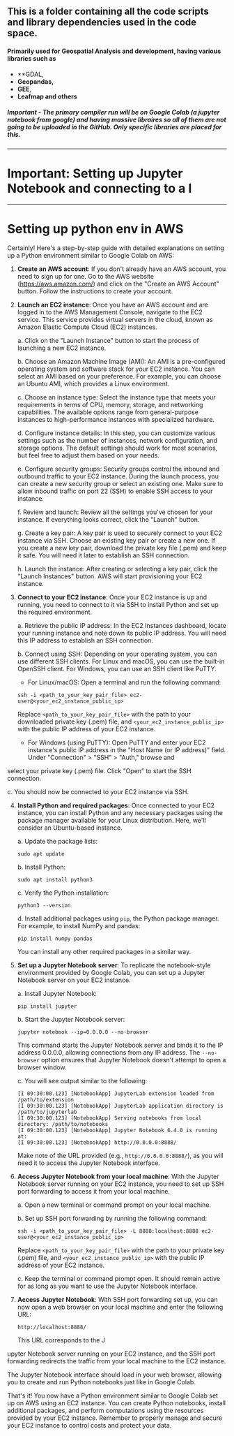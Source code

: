 ## This is a folder containing all the code scripts and library dependencies used in the code space.

#### Primarily used for Geospatial Analysis and development, having various libraries such as 
* **GDAL, 
* **Geopandas,** 
* **GEE**, 
* **Leafmap and others**

##### Important - The primary compiler run will be on Google Colab (*a jupyter notebook from google*) and having massive libraires so all of them are not going to be uploaded in the GitHub. Only specific libraries are placed for this.
---
# Important: Setting up Jupyter Notebook and connecting to a l
---
# Setting up python env in AWS
Certainly! Here's a step-by-step guide with detailed explanations on setting up a Python environment similar to Google Colab on AWS:

1. **Create an AWS account**: If you don't already have an AWS account, you need to sign up for one. Go to the AWS website (https://aws.amazon.com/) and click on the "Create an AWS Account" button. Follow the instructions to create your account.

2. **Launch an EC2 instance**: Once you have an AWS account and are logged in to the AWS Management Console, navigate to the EC2 service. This service provides virtual servers in the cloud, known as Amazon Elastic Compute Cloud (EC2) instances.

   a. Click on the "Launch Instance" button to start the process of launching a new EC2 instance.

   b. Choose an Amazon Machine Image (AMI): An AMI is a pre-configured operating system and software stack for your EC2 instance. You can select an AMI based on your preference. For example, you can choose an Ubuntu AMI, which provides a Linux environment.

   c. Choose an instance type: Select the instance type that meets your requirements in terms of CPU, memory, storage, and networking capabilities. The available options range from general-purpose instances to high-performance instances with specialized hardware.

   d. Configure instance details: In this step, you can customize various settings such as the number of instances, network configuration, and storage options. The default settings should work for most scenarios, but feel free to adjust them based on your needs.

   e. Configure security groups: Security groups control the inbound and outbound traffic to your EC2 instance. During the launch process, you can create a new security group or select an existing one. Make sure to allow inbound traffic on port 22 (SSH) to enable SSH access to your instance.

   f. Review and launch: Review all the settings you've chosen for your instance. If everything looks correct, click the "Launch" button.

   g. Create a key pair: A key pair is used to securely connect to your EC2 instance via SSH. Choose an existing key pair or create a new one. If you create a new key pair, download the private key file (.pem) and keep it safe. You will need it later to establish an SSH connection.

   h. Launch the instance: After creating or selecting a key pair, click the "Launch Instances" button. AWS will start provisioning your EC2 instance.

3. **Connect to your EC2 instance**: Once your EC2 instance is up and running, you need to connect to it via SSH to install Python and set up the required environment.

   a. Retrieve the public IP address: In the EC2 Instances dashboard, locate your running instance and note down its public IP address. You will need this IP address to establish an SSH connection.

   b. Connect using SSH: Depending on your operating system, you can use different SSH clients. For Linux and macOS, you can use the built-in OpenSSH client. For Windows, you can use an SSH client like PuTTY.

      - For Linux/macOS: Open a terminal and run the following command:
      ```
      ssh -i <path_to_your_key_pair_file> ec2-user@<your_ec2_instance_public_ip>
      ```
      Replace `<path_to_your_key_pair_file>` with the path to your downloaded private key (.pem) file, and `<your_ec2_instance_public_ip>` with the public IP address of your EC2 instance.

      - For Windows (using PuTTY): Open PuTTY and enter your EC2 instance's public IP address in the "Host Name (or IP address)" field. Under "Connection" > "SSH" > "Auth," browse and

 select your private key (.pem) file. Click "Open" to start the SSH connection.

   c. You should now be connected to your EC2 instance via SSH.

4. **Install Python and required packages**: Once connected to your EC2 instance, you can install Python and any necessary packages using the package manager available for your Linux distribution. Here, we'll consider an Ubuntu-based instance.

   a. Update the package lists:
   ```
   sudo apt update
   ```

   b. Install Python:
   ```
   sudo apt install python3
   ```

   c. Verify the Python installation:
   ```
   python3 --version
   ```

   d. Install additional packages using `pip`, the Python package manager. For example, to install NumPy and pandas:
   ```
   pip install numpy pandas
   ```

   You can install any other required packages in a similar way.

5. **Set up a Jupyter Notebook server**: To replicate the notebook-style environment provided by Google Colab, you can set up a Jupyter Notebook server on your EC2 instance.

   a. Install Jupyter Notebook:
   ```
   pip install jupyter
   ```

   b. Start the Jupyter Notebook server:
   ```
   jupyter notebook --ip=0.0.0.0 --no-browser
   ```

   This command starts the Jupyter Notebook server and binds it to the IP address 0.0.0.0, allowing connections from any IP address. The `--no-browser` option ensures that Jupyter Notebook doesn't attempt to open a browser window.

   c. You will see output similar to the following:
   ```
   [I 09:30:00.123] [NotebookApp] JupyterLab extension loaded from /path/to/extension
   [I 09:30:00.123] [NotebookApp] JupyterLab application directory is /path/to/jupyterlab
   [I 09:30:00.123] [NotebookApp] Serving notebooks from local directory: /path/to/notebooks
   [I 09:30:00.123] [NotebookApp] Jupyter Notebook 6.4.0 is running at:
   [I 09:30:00.123] [NotebookApp] http://0.0.0.0:8888/
   ```

   Make note of the URL provided (e.g., `http://0.0.0.0:8888/`), as you will need it to access the Jupyter Notebook interface.

6. **Access Jupyter Notebook from your local machine**: With the Jupyter Notebook server running on your EC2 instance, you need to set up SSH port forwarding to access it from your local machine.

   a. Open a new terminal or command prompt on your local machine.

   b. Set up SSH port forwarding by running the following command:
   ```
   ssh -i <path_to_your_key_pair_file> -L 8888:localhost:8888 ec2-user@<your_ec2_instance_public_ip>
   ```
   Replace `<path_to_your_key_pair_file>` with the path to your private key (.pem) file, and `<your_ec2_instance_public_ip>` with the public IP address of your EC2 instance.

   c. Keep the terminal or command prompt open. It should remain active for as long as you want to use the Jupyter Notebook interface.

7. **Access Jupyter Notebook**: With SSH port forwarding set up, you can now open a web browser on your local machine and enter the following URL:
   ```
   http://localhost:8888/
   ```

   This URL corresponds to the J

upyter Notebook server running on your EC2 instance, and the SSH port forwarding redirects the traffic from your local machine to the EC2 instance.

   The Jupyter Notebook interface should load in your web browser, allowing you to create and run Python notebooks just like in Google Colab.

That's it! You now have a Python environment similar to Google Colab set up on AWS using an EC2 instance. You can create Python notebooks, install additional packages, and perform computations using the resources provided by your EC2 instance. Remember to properly manage and secure your EC2 instance to control costs and protect your data.